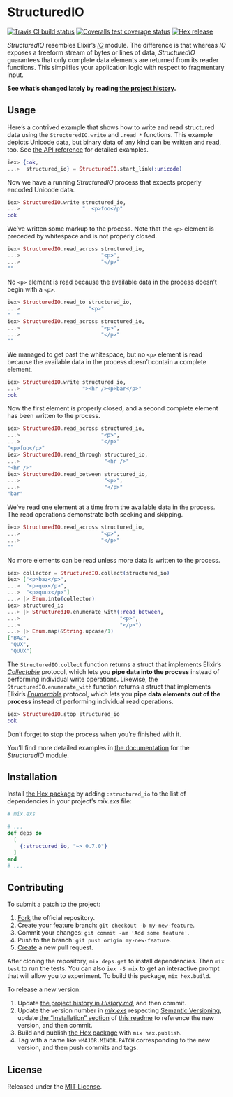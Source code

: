 # StructuredIO

[<img alt="Travis CI build status" src="https://secure.travis-ci.org/njonsson/structured_io.svg?branch=master" />][Travis-CI-build-status]
[<img alt="Coveralls test coverage status" src="https://coveralls.io/repos/njonsson/structured_io/badge.svg?branch=master" />][Coveralls-test-coverage-status]
[<img alt="Hex release" src="https://img.shields.io/hexpm/v/structured_io.svg" />][Hex-release]

*StructuredIO* resembles Elixir’s [*IO*][HexDocs-Elixir-IO] module. The
difference is that whereas *IO* exposes a freeform stream of bytes or lines of
data, *StructuredIO* guarantees that only complete data elements are returned
from its reader functions. This simplifies your application logic with respect
to fragmentary input.

**See what’s changed lately by reading
[the project history][GitHub-project-history].**

## Usage

Here’s a contrived example that shows how to write and read structured data
using the `StructuredIO.write` and `.read_*` functions. This example depicts
Unicode data, but binary data of any kind can be written and read, too. See
[the API reference][HexDocs-project-API-reference] for detailed examples.

```elixir
iex> {:ok,
...>  structured_io} = StructuredIO.start_link(:unicode)
```

Now we have a running *StructuredIO* process that expects properly encoded
Unicode data.

```elixir
iex> StructuredIO.write structured_io,
...>                    "  <p>foo</p"
:ok
```

We’ve written some markup to the process. Note that the `<p>` element is
preceded by whitespace and is not properly closed.

```elixir
iex> StructuredIO.read_across structured_io,
...>                          "<p>",
...>                          "</p>"
""
```

No `<p>` element is read because the available data in the process doesn’t begin
with a `<p>`.

```elixir
iex> StructuredIO.read_to structured_io,
...>                      "<p>"
"  "
iex> StructuredIO.read_across structured_io,
...>                          "<p>",
...>                          "</p>"
""
```

We managed to get past the whitespace, but no `<p>` element is read because the
available data in the process doesn’t contain a complete element.

```elixir
iex> StructuredIO.write structured_io,
...>                    "><hr /><p>bar</p>"
:ok
```

Now the first element is properly closed, and a second complete element has been
written to the process.

```elixir
iex> StructuredIO.read_across structured_io,
...>                          "<p>",
...>                          "</p>"
"<p>foo</p>"
iex> StructuredIO.read_through structured_io,
...>                           "<hr />"
"<hr />"
iex> StructuredIO.read_between structured_io,
...>                           "<p>",
...>                           "</p>"
"bar"
```

We’ve read one element at a time from the available data in the process. The
read operations demonstrate both seeking and skipping.

```elixir
iex> StructuredIO.read_across structured_io,
...>                          "<p>",
...>                          "</p>"
""
```

No more elements can be read unless more data is written to the process.

```elixir
iex> collector = StructuredIO.collect(structured_io)
iex> ["<p>baz</p>",
...>  "<p>qux</p>",
...>  "<p>quux</p>"]
...> |> Enum.into(collector)
iex> structured_io
...> |> StructuredIO.enumerate_with(:read_between,
...>                                "<p>",
...>                                "</p>")
...> |> Enum.map(&String.upcase/1)
["BAZ",
 "QUX",
 "QUUX"]
```

The `StructuredIO.collect` function returns a struct that implements Elixir’s
[*Collectable*][HexDocs-Elixir-Collectable] protocol, which lets you **pipe data
into the process** instead of performing individual write operations. Likewise,
the `StructuredIO.enumerate_with` function returns a struct that implements
Elixir’s [*Enumerable*][HexDocs-Elixir-Enumerable] protocol, which lets you
**pipe data elements out of the process** instead of performing individual read
operations.

```elixir
iex> StructuredIO.stop structured_io
:ok
```

Don’t forget to stop the process when you’re finished with it.

You’ll find more detailed examples in
[the documentation][HexDocs-project-API-reference] for the *StructuredIO*
module.

## Installation

Install [the Hex package][Hex-release] by adding `:structured_io` to the list of
dependencies in your project’s *mix.exs* file:

```elixir
# mix.exs

# ...
def deps do
  [
    {:structured_io, "~> 0.7.0"}
  ]
end
# ...
```

## Contributing

To submit a patch to the project:

1. [Fork][GitHub-fork-project] the official repository.
2. Create your feature branch: `git checkout -b my-new-feature`.
3. Commit your changes: `git commit -am 'Add some feature'`.
4. Push to the branch: `git push origin my-new-feature`.
5. [Create][GitHub-compare-project-branches] a new pull request.

After cloning the repository, `mix deps.get` to install dependencies. Then
`mix test` to run the tests. You can also `iex -S mix` to get an interactive
prompt that will allow you to experiment. To build this package,
`mix hex.build`.

To release a new version:

1. Update [the project history in *History.md*][GitHub-project-history], and
   then commit.
2. Update the version number in [*mix.exs*][GitHub-mix-dot-exs-file] respecting
   [Semantic Versioning][Semantic-Versioning], update
   [the “Installation” section](#installation) of
   [this readme][GitHub-readme-dot-md-file] to reference the new version, and
   then commit.
3. Build and publish [the Hex package][Hex-release] with `mix hex.publish`.
4. Tag with a name like `vMAJOR.MINOR.PATCH` corresponding to the new version,
   and then push commits and tags.

## License

Released under the [MIT License][GitHub-project-MIT-License].

[Travis-CI-build-status]:          https://www.travis-ci.org/njonsson/structured_io                             "Travis CI build status for ‘StructuredIO’"
[Coveralls-test-coverage-status]:  https://coveralls.io/r/njonsson/structured_io?branch=master                  "Coveralls test coverage status"
[Hex-release]:                     https://hex.pm/packages/structured_io                                        "Hex release of ‘StructuredIO’"
[HexDocs-Elixir-IO]:               https://hexdocs.pm/elixir/IO.html                                            "Elixir’s ‘IO’ module at HexDocs"
[HexDocs-Elixir-Collectable]:      https://hexdocs.pm/elixir/Collectable.html                                   "Elixir’s ‘Collectable’ protocol at HexDocs"
[HexDocs-Elixir-Enumerable]:       https://hexdocs.pm/elixir/Enumerable.html                                    "Elixir’s ‘Enumerable’ protocol at HexDocs"
[HexDocs-project-API-reference]:   https://hexdocs.pm/structured_io/api-reference.html                          "‘StructuredIO’ API reference at HexDocs"
[GitHub-project-history]:          https://github.com/njonsson/structured_io/blob/master/History.md             "‘StructuredIO’ project history"
[GitHub-fork-project]:             https://github.com/njonsson/structured_io/fork                               "Fork the official repository of ‘StructuredIO’"
[GitHub-compare-project-branches]: https://github.com/njonsson/structured_io/compare                            "Compare branches of ‘StructuredIO’ repositories"
[GitHub-mix-dot-exs-file]:         https://github.com/njonsson/structured_io/blob/master/mix.exs                "‘StructuredIO’ project ‘mix.exs’ file"
[Semantic-Versioning]:             https://semver.org/
[GitHub-readme-dot-md-file]:       https://github.com/njonsson/structured_io/blob/master/README.md#installation "‘StructuredIO’ project ‘README.md’ file"
[GitHub-project-MIT-License]:      https://github.com/njonsson/structured_io/blob/master/License.md             "MIT License claim for ‘StructuredIO’"
